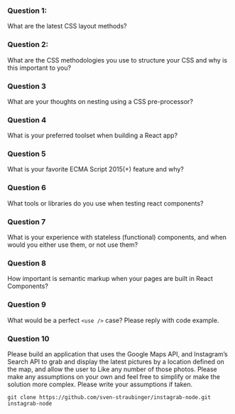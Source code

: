 ### Question 1:
What are the latest CSS layout methods?

### Question 2:
What are the CSS methodologies you use to structure your CSS and why is this important to you?

### Question 3
What are your thoughts on nesting using a CSS pre-processor?

### Question 4
What is your preferred toolset when building a React app?

### Question 5
What is your favorite ECMA Script 2015(+) feature and why?

### Question 6
What tools or libraries do you use when testing react components?

### Question 7
What is your experience with stateless (functional) components, and when would you either use them, or not use them?

### Question 8
How important is semantic markup when your pages are built in React Components?

### Question 9
What would be a perfect `<use />` case? Please reply with code example.

### Question 10
Please build an application that uses the Google Maps API, and Instagram’s Search API to grab and display the latest pictures by a location defined on the map, and allow the user to Like any number of those photos. Please make any assumptions on your own and feel free to simplify or make the solution more complex. Please write your assumptions if taken.

```
git clone https://github.com/sven-straubinger/instagrab-node.git instagrab-node
```